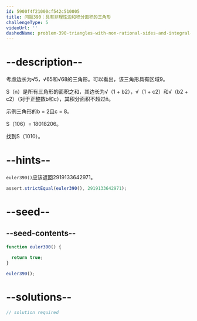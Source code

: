 ```yaml
---
id: 5900f4f21000cf542c510005
title: 问题390：具有非理性边和积分面积的三角形
challengeType: 5
videoUrl: ''
dashedName: problem-390-triangles-with-non-rational-sides-and-integral-area
---
```


# --description--

考虑边长为√5，√65和√68的三角形。可以看出，该三角形具有区域9。

S（n）是所有三角形的面积之和，其边长为√（1 + b2），√（1 + c2）和√（b2 + c2）（对于正整数b和c），其积分面积不超过ñ。

示例三角形的b = 2且c = 8。

S（106）= 18018206。

找到S（1010）。

# --hints--

`euler390()`应该返回2919133642971。

```js
assert.strictEqual(euler390(), 2919133642971);
```

# --seed--

## --seed-contents--

```js
function euler390() {

  return true;
}

euler390();
```

# --solutions--

```js
// solution required
```
